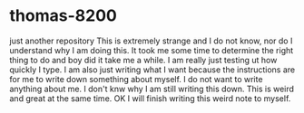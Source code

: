# thomas-8200
just another repository
This is extremely strange and I do not know, nor do I understand why I am doing this. It took me some time to determine the right thing to do and boy did it take me a while. I am really just testing ut how quickly I type. I am also just writing what I want because the instructions are for me to write down something about myself. I do not want to write anything about me. I don't knw why I am still writing this down. This is weird and great at the same time. OK I will finish writing this weird note to myself. 
